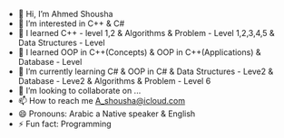 - 👋 Hi, I’m Ahmed Shousha
- 👀 I’m interested in C++ & C#
- 🌱 I learned C++ - level 1,2 & Algorithms & Problem - Level 1,2,3,4,5 & Data Structures - Level
- 🌱 I learned OOP in C++(Concepts) & OOP in C++(Applications) & Database - Level
- 🌱 I’m currently learning C# & OOP in C# & Data Structures - Leve2 & Database - Leve2 & Algorithms & Problem - Level 6
- 💞️ I’m looking to collaborate on ...
- 📫 How to reach me A_shousha@icloud.com
- 😄 Pronouns: Arabic a Native speaker & English
- ⚡ Fun fact: Programming

<!---
Dev-AhmedShousha/Dev-AhmedShousha is a ✨ special ✨ repository because its `README.md` (this file) appears on your GitHub profile.
You can click the Preview link to take a look at your changes.
--->
